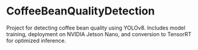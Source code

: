 # CoffeeBeanQualityDetection
Project for detecting coffee bean quality using YOLOv8. Includes model training, deployment on NVIDIA Jetson Nano, and conversion to TensorRT for optimized inference.
